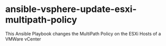 # ansible-vsphere-update-esxi-multipath-policy

This Ansible Playbook changes the MultiPath Policy on the ESXi Hosts of a VMWare vCenter 
